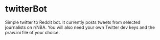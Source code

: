 # twitterBot
Simple twitter to Reddit bot. It currently posts tweets from selected journalists on r/NBA.
You will also need your own Twitter dev keys and the praw.ini file of your choice.
